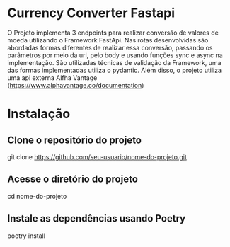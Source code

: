 # Currency Converter Fastapi
O Projeto implementa 3 endpoints para realizar conversão de valores de moeda utilizando o Framework FastApi.
Nas rotas desenvolvidas são abordadas formas diferentes de realizar essa conversão, passando os parâmetros por meio 
da url, pelo body e usando funções sync e async na implementação. São utilizadas técnicas de validação da Framework,
uma das formas implementadas utiliza o pydantic. Além disso, o projeto utiliza uma api externa Alfha Vantage 
(https://www.alphavantage.co/documentation)


# Instalação
## Clone o repositório do projeto
git clone https://github.com/seu-usuario/nome-do-projeto.git

## Acesse o diretório do projeto
cd nome-do-projeto

## Instale as dependências usando Poetry
poetry install